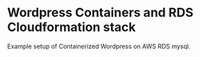 # Wordpress Containers and RDS Cloudformation stack

Example setup of Containerized Wordpress on AWS RDS mysql.